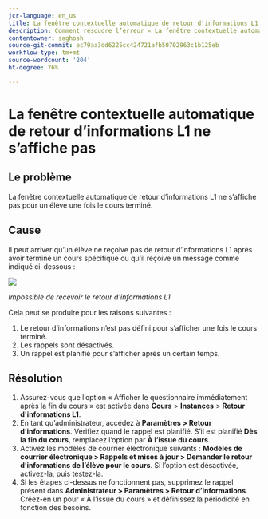 ```yaml
---
jcr-language: en_us
title: La fenêtre contextuelle automatique de retour d’informations L1 ne s’affiche pas
description: Comment résoudre l’erreur « La fenêtre contextuelle automatique de retour d’informations L1 n’apparaît pas »
contentowner: saghosh
source-git-commit: ec79aa3dd6225cc424721afb50702963c1b125eb
workflow-type: tm+mt
source-wordcount: '204'
ht-degree: 76%

---
```




# La fenêtre contextuelle automatique de retour d’informations L1 ne s’affiche pas

## Le problème 

La fenêtre contextuelle automatique de retour d’informations L1 ne s’affiche pas pour un élève une fois le cours terminé.

## Cause

Il peut arriver qu’un élève ne reçoive pas de retour d’informations L1 après avoir terminé un cours spécifique ou qu’il reçoive un message comme indiqué ci-dessous :

![](assets/l1-feedback.png)

*Impossible de recevoir le retour d&#39;informations L1*

Cela peut se produire pour les raisons suivantes :

1. Le retour d’informations n’est pas défini pour s’afficher une fois le cours terminé.
1. Les rappels sont désactivés.
1. Un rappel est planifié pour s’afficher après un certain temps.

## Résolution

1. Assurez-vous que l’option « Afficher le questionnaire immédiatement après la fin du cours » est activée dans **Cours** > **Instances** > **Retour d&#39;informations L1**.
   <!--![](assets/l1-feedback.png)-->
1. En tant qu’administrateur, accédez à **Paramètres > Retour d’informations**. Vérifiez quand le rappel est planifié. S’il est planifié **Dès la fin du cours**, remplacez l’option par **À l’issue du cours**.
1. Activez les modèles de courrier électronique suivants : **Modèles de courrier électronique > Rappels et mises à jour > Demander le retour d’informations de l’élève pour le cours**. Si l’option est désactivée, activez-la, puis testez-la.
1. Si les étapes ci-dessus ne fonctionnent pas, supprimez le rappel présent dans **Administrateur > Paramètres > Retour d’informations**. Créez-en un pour « À l’issue du cours » et définissez la périodicité en fonction des besoins.
